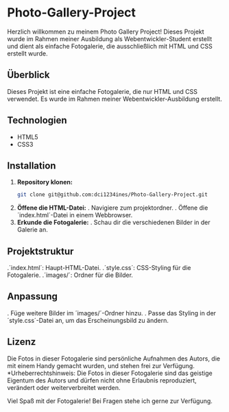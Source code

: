 # Photo-Gallery-Project

Herzlich willkommen zu meinem Photo Gallery Project! Dieses Projekt wurde im Rahmen meiner Ausbildung als Webentwickler-Student erstellt und dient als einfache Fotogalerie, die ausschließlich mit HTML und CSS erstellt wurde.


## Überblick

Dieses Projekt ist eine einfache Fotogalerie, die nur HTML und CSS verwendet. Es wurde im Rahmen meiner Webentwickler-Ausbildung erstellt.



## Technologien

- HTML5
- CSS3

## Installation

1. **Repository klonen:**
   ```bash
   git clone git@github.com:dci1234ines/Photo-Gallery-Project.git
2. **Öffene die HTML-Datei:**
. Navigiere zum projektordner.
. Öffene die ´index.html´-Datei in einem Webbrowser. 
3. **Erkunde die Fotogalerie:**
. Schau dir die verschiedenen Bilder in der Galerie an.

## Projektstruktur

.´index.html´: Haupt-HTML-Datei.
.´style.css´: CSS-Styling für die Fotogalerie.
.´images/´: Ordner für die Bilder.

## Anpassung

. Füge weitere Bilder im ´images/´-Ordner hinzu.
. Passe das Styling in der ´style.css´-Datei an, um das Erscheinungsbild zu ändern.
  
## Lizenz
Die Fotos in dieser Fotogalerie sind persönliche Aufnahmen des Autors, die mit einem Handy gemacht wurden, und stehen frei zur Verfügung.
*Urheberrechtshinweis:
Die Fotos in dieser Fotogalerie sind das geistige Eigentum des Autors und dürfen nicht ohne Erlaubnis reproduziert, verändert oder weiterverbreitet werden.



Viel Spaß mit der Fotogalerie! Bei Fragen stehe ich gerne zur Verfügung.





